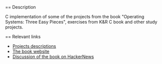 == Description

C implementation of some of the projects from the book "Operating
Systems: Three Easy Pieces", exercises from K&R C book and other study
projects.

== Relevant links

* [Projects
  descriptions](https://github.com/remzi-arpacidusseau/ostep-projects/tree/master/initial-utilities)
* [The book website](http://pages.cs.wisc.edu/~remzi/OSTEP/)
* [Discussion of the book on
  HackerNews](https://news.ycombinator.com/item?id=18104600)
